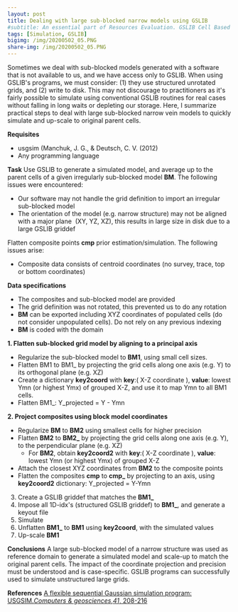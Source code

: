 ```yaml
---
layout: post
title: Dealing with large sub-blocked narrow models using GSLIB
#subtitle: An essential part of Resources Evaluation. GSLIB Cell Based Method.
tags: [Simulation, GSLIB]
bigimg: /img/20200502_05.PNG
share-img: /img/20200502_05.PNG
---
```


Sometimes we deal with sub-blocked models generated with a software that is not available to us, and we have access only to GSLIB. When using GSLIB's programs, we must consider: (1) they use structured unrotated grids, and (2) write to disk. This may not discourage to practitioners as it's fairly possible to simulate using conventional GSLIB routines for real cases without falling in long waits or depleting our storage. Here, I summarize practical steps to deal with large sub-blocked narrow vein models to quickly simulate and up-scale to original parent cells. 

**Requisites**
- usgsim (Manchuk, J. G., & Deutsch, C. V. (2012)
- Any programming language

**Task**
Use GSLIB to generate a simulated model, and average up to the parent cells of a given irregularly sub-blocked model **BM**. The following issues were encountered:
- Our software may not handle the grid definition to import an irregular sub-blocked model
- The orientation of the model (e.g. narrow structure) may not be aligned with a major plane  (XY, YZ, XZ), this results in large size in disk due to a large GSLIB griddef

Flatten composite points **cmp** prior estimation/simulation. The following issues arise:
- Composite data consists of centroid coordinates (no survey, trace, top or bottom coordinates)

**Data specifications**  
- The composites and sub-blocked model are provided
- The grid definition was not rotated, this prevented us to do any rotation
- **BM** can be exported including XYZ coordinates of populated cells (do not consider unpopulated cells). Do not rely on any previous indexing
- **BM** is coded with the domain

**1. Flatten sub-blocked grid model by aligning to a principal axis**  
- Regularize the sub-blocked model to **BM1**, using small cell sizes. 
- Flatten BM1 to BM1_ by projecting the grid cells along one axis (e.g. Y) to its orthogonal plane (e.g. XZ)
- Create a dictionary **key2coord**  with **key**:( X-Z coordinate ), **value**: lowest  Ymn (or highest Ymx) of grouped X-Z, and use it to map Ymn to all BM1 cells.
- Flatten BM1_:  Y_projected = Y - Ymn

**2. Project composites using block model coordinates**   
- Regularize **BM** to **BM2** using smallest cells for higher precision
- Flatten **BM2** to **BM2_**  by projecting the grid cells along one axis (e.g. Y), to the perpendicular plane (e.g. XZ)
	- For **BM2**, obtain **key2coord2** with **key**:( X-Z coordinate ), **value**: lowest  Ymn (or highest Ymx) of grouped X-Z
- Attach the closest XYZ coordinates from **BM2** to the composite points
- Flatten the composites **cmp** to **cmp_**  by projecting to an axis, using **key2coord2** dictionary: Y_projected = Y-Ymn

3. Create a GSLIB griddef that matches the **BM1_**
4. Impose all 1D-idx's (structured GSLIB griddef) to **BM1_**, and generate a keyout file
5. Simulate 
6. Unflatten **BM1_**  to **BM1** using **key2coord**, with the simulated values
7. Up-scale **BM1** 

**Conclusions**
A large sub-blocked model of a narrow structure was used as reference domain to generate a simulated model and scale-up to match the original parent cells. The impact of the coordinate projection and precision must be understood and is case-specific. GSLIB programs can successfully used to simulate unstructured large grids.

**References**
[A flexible sequential Gaussian simulation program: USGSIM._Computers & geosciences_,_41_, 208-216](https://www.sciencedirect.com/science/article/abs/pii/S0098300411002755)

